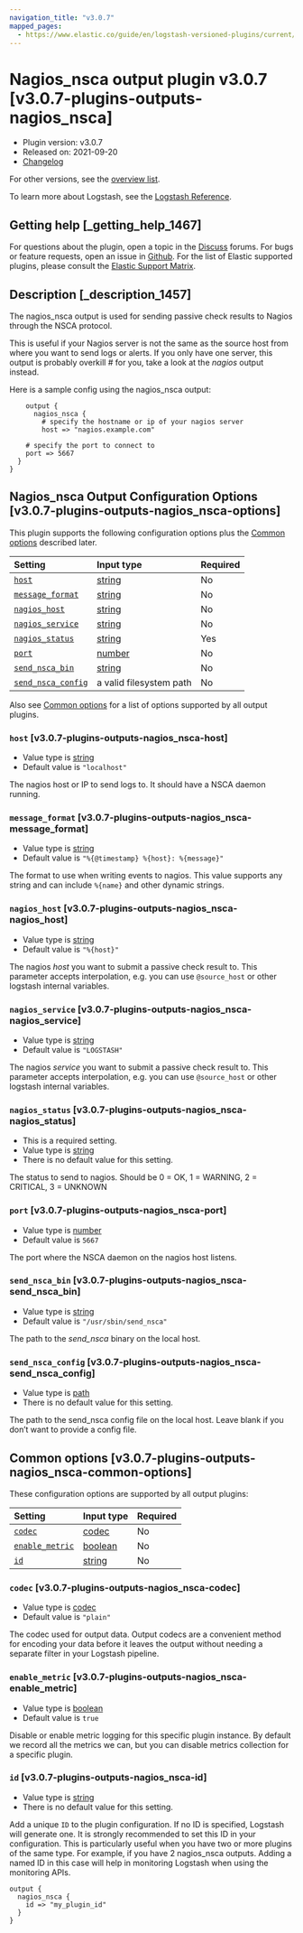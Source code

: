 ```yaml
---
navigation_title: "v3.0.7"
mapped_pages:
  - https://www.elastic.co/guide/en/logstash-versioned-plugins/current/v3.0.7-plugins-outputs-nagios_nsca.html
---
```


# Nagios_nsca output plugin v3.0.7 [v3.0.7-plugins-outputs-nagios_nsca]

* Plugin version: v3.0.7
* Released on: 2021-09-20
* [Changelog](https://github.com/logstash-plugins/logstash-output-nagios_nsca/blob/v3.0.7/CHANGELOG.md)

For other versions, see the [overview list](output-nagios_nsca-index.md).

To learn more about Logstash, see the [Logstash Reference](https://www.elastic.co/guide/en/logstash/current/index.html).

## Getting help [_getting_help_1467]

For questions about the plugin, open a topic in the [Discuss](http://discuss.elastic.co) forums. For bugs or feature requests, open an issue in [Github](https://github.com/logstash-plugins/logstash-output-nagios_nsca). For the list of Elastic supported plugins, please consult the [Elastic Support Matrix](https://www.elastic.co/support/matrix#matrix_logstash_plugins).

## Description [_description_1457]

The nagios\_nsca output is used for sending passive check results to Nagios through the NSCA protocol.

This is useful if your Nagios server is not the same as the source host from where you want to send logs or alerts. If you only have one server, this output is probably overkill # for you, take a look at the *nagios* output instead.

Here is a sample config using the nagios\_nsca output:

```
    output {
      nagios_nsca {
        # specify the hostname or ip of your nagios server
        host => "nagios.example.com"
```

```
    # specify the port to connect to
    port => 5667
  }
}
```

## Nagios_nsca Output Configuration Options [v3.0.7-plugins-outputs-nagios_nsca-options]

This plugin supports the following configuration options plus the [Common options](v3-0-7-plugins-outputs-nagios_nsca.md#v3.0.7-plugins-outputs-nagios_nsca-common-options) described later.

| Setting | Input type | Required |
| :- | :- | :- |
| [`host`](v3-0-7-plugins-outputs-nagios_nsca.md#v3.0.7-plugins-outputs-nagios_nsca-host) | [string](/lsr/value-types.md#string) | No |
| [`message_format`](v3-0-7-plugins-outputs-nagios_nsca.md#v3.0.7-plugins-outputs-nagios_nsca-message_format) | [string](/lsr/value-types.md#string) | No |
| [`nagios_host`](v3-0-7-plugins-outputs-nagios_nsca.md#v3.0.7-plugins-outputs-nagios_nsca-nagios_host) | [string](/lsr/value-types.md#string) | No |
| [`nagios_service`](v3-0-7-plugins-outputs-nagios_nsca.md#v3.0.7-plugins-outputs-nagios_nsca-nagios_service) | [string](/lsr/value-types.md#string) | No |
| [`nagios_status`](v3-0-7-plugins-outputs-nagios_nsca.md#v3.0.7-plugins-outputs-nagios_nsca-nagios_status) | [string](/lsr/value-types.md#string) | Yes |
| [`port`](v3-0-7-plugins-outputs-nagios_nsca.md#v3.0.7-plugins-outputs-nagios_nsca-port) | [number](/lsr/value-types.md#number) | No |
| [`send_nsca_bin`](v3-0-7-plugins-outputs-nagios_nsca.md#v3.0.7-plugins-outputs-nagios_nsca-send_nsca_bin) | [string](/lsr/value-types.md#string) | No |
| [`send_nsca_config`](v3-0-7-plugins-outputs-nagios_nsca.md#v3.0.7-plugins-outputs-nagios_nsca-send_nsca_config) | a valid filesystem path | No |

Also see [Common options](v3-0-7-plugins-outputs-nagios_nsca.md#v3.0.7-plugins-outputs-nagios_nsca-common-options) for a list of options supported by all output plugins.

### `host` [v3.0.7-plugins-outputs-nagios_nsca-host]

* Value type is [string](/lsr/value-types.md#string)
* Default value is `"localhost"`

The nagios host or IP to send logs to. It should have a NSCA daemon running.

### `message_format` [v3.0.7-plugins-outputs-nagios_nsca-message_format]

* Value type is [string](/lsr/value-types.md#string)
* Default value is `"%{@timestamp} %{host}: %{message}"`

The format to use when writing events to nagios. This value supports any string and can include `%{name}` and other dynamic strings.

### `nagios_host` [v3.0.7-plugins-outputs-nagios_nsca-nagios_host]

* Value type is [string](/lsr/value-types.md#string)
* Default value is `"%{host}"`

The nagios *host* you want to submit a passive check result to. This parameter accepts interpolation, e.g. you can use `@source_host` or other logstash internal variables.

### `nagios_service` [v3.0.7-plugins-outputs-nagios_nsca-nagios_service]

* Value type is [string](/lsr/value-types.md#string)
* Default value is `"LOGSTASH"`

The nagios *service* you want to submit a passive check result to. This parameter accepts interpolation, e.g. you can use `@source_host` or other logstash internal variables.

### `nagios_status` [v3.0.7-plugins-outputs-nagios_nsca-nagios_status]

* This is a required setting.
* Value type is [string](/lsr/value-types.md#string)
* There is no default value for this setting.

The status to send to nagios. Should be 0 = OK, 1 = WARNING, 2 = CRITICAL, 3 = UNKNOWN

### `port` [v3.0.7-plugins-outputs-nagios_nsca-port]

* Value type is [number](/lsr/value-types.md#number)
* Default value is `5667`

The port where the NSCA daemon on the nagios host listens.

### `send_nsca_bin` [v3.0.7-plugins-outputs-nagios_nsca-send_nsca_bin]

* Value type is [string](/lsr/value-types.md#string)
* Default value is `"/usr/sbin/send_nsca"`

The path to the *send\_nsca* binary on the local host.

### `send_nsca_config` [v3.0.7-plugins-outputs-nagios_nsca-send_nsca_config]

* Value type is [path](/lsr/value-types.md#path)
* There is no default value for this setting.

The path to the send\_nsca config file on the local host. Leave blank if you don’t want to provide a config file.

## Common options [v3.0.7-plugins-outputs-nagios_nsca-common-options]

These configuration options are supported by all output plugins:

| Setting | Input type | Required |
| :- | :- | :- |
| [`codec`](v3-0-7-plugins-outputs-nagios_nsca.md#v3.0.7-plugins-outputs-nagios_nsca-codec) | [codec](/lsr/value-types.md#codec) | No |
| [`enable_metric`](v3-0-7-plugins-outputs-nagios_nsca.md#v3.0.7-plugins-outputs-nagios_nsca-enable_metric) | [boolean](/lsr/value-types.md#boolean) | No |
| [`id`](v3-0-7-plugins-outputs-nagios_nsca.md#v3.0.7-plugins-outputs-nagios_nsca-id) | [string](/lsr/value-types.md#string) | No |

### `codec` [v3.0.7-plugins-outputs-nagios_nsca-codec]

* Value type is [codec](/lsr/value-types.md#codec)
* Default value is `"plain"`

The codec used for output data. Output codecs are a convenient method for encoding your data before it leaves the output without needing a separate filter in your Logstash pipeline.

### `enable_metric` [v3.0.7-plugins-outputs-nagios_nsca-enable_metric]

* Value type is [boolean](/lsr/value-types.md#boolean)
* Default value is `true`

Disable or enable metric logging for this specific plugin instance. By default we record all the metrics we can, but you can disable metrics collection for a specific plugin.

### `id` [v3.0.7-plugins-outputs-nagios_nsca-id]

* Value type is [string](/lsr/value-types.md#string)
* There is no default value for this setting.

Add a unique `ID` to the plugin configuration. If no ID is specified, Logstash will generate one. It is strongly recommended to set this ID in your configuration. This is particularly useful when you have two or more plugins of the same type. For example, if you have 2 nagios\_nsca outputs. Adding a named ID in this case will help in monitoring Logstash when using the monitoring APIs.

```
output {
  nagios_nsca {
    id => "my_plugin_id"
  }
}
```
